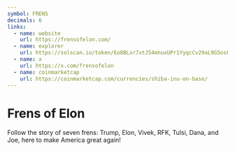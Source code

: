 ```yaml
---
symbol: FRENS
decimals: 6
links:
  - name: website
    url: https://frensofelon.com/
  - name: explorer
    url: https://solscan.io/token/Eo8BLxr7xtJ54mnuxUPr1YyqcCv29aL9G5osL61Vpump
  - name: x
    url: https://x.com/frensofelon
  - name: coinmarketcap
    url: https://coinmarketcap.com/currencies/shiba-inu-on-base/
---
```


# Frens of Elon

Follow the story of seven frens: Trump, Elon, Vivek, RFK, Tulsi, Dana, and Joe, here to make America great again!
